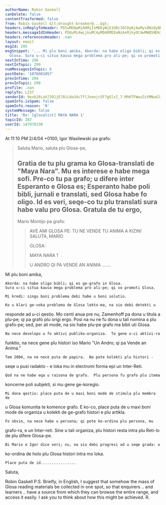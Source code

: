 ```yaml
---
authorName: Robin Gaskell
canDelete: false
contentTrasformed: false
from: Robin Gaskell &lt;drought-breaker@...&gt;
headers.inReplyToHeader: PDIwMDQwMjA0MjIxMDEyWjE1ODc3OC0yNjAwMys0NzQyNUBrcHMxLnRlc3Qub25ldC5wbD4=
headers.messageIdInHeader: PDUuMi4wLjkuMC4yMDA0MDIwNzAxMjkyOC4wMWQ5NDk3MEBwYWNpZmljLm5ldC5hdT4=
headers.referencesHeader: .nan
layout: email
msgId: 295
msgSnippet: '... Mi plu boni amika, Akorda: na habe oligo bibli; qi es ge-grafo in
  Glosa. Sura u-ci situa kausa mega problema pro ali-pe; qi vo promoti Glosa. Mi kredi:'
nextInTime: 296
nextInTopic: 299
numMessagesInTopic: 6
postDate: '1076081057'
prevInTime: 294
prevInTopic: 290
profile: .nan
replyTo: LIST
senderId: 9exb20iah72O1jElRiL0a34cTflJneejc5F7gGlxI_7-MhKTFWwzZxYMNudJjuhulF-Lq2JEnVeLVuwfOub2H32itAF28Mn2p5psl7hhDGz9zbPZUQ
spamInfo.isSpam: false
spamInfo.reason: '0'
systemMessage: false
title: 'Re: [glosalist] MAYA NARA 1'
topicId: 287
userId: 147970330
---
```


At 11:10 PM 2/4/04 +0100, Igor Wasilewski pa grafo:
>Saluta Mario, saluta plu Glosa-pe,
>
>Gratia de tu plu grama ko Glosa-translati de "Maya Nara". Mu es interese e 
>habe mega sofi. Pre-co tu pa grafo; u difere inter Esperanto e Glosa es; 
>Esperanto habe poli bibli, jurnali e translati, sed Glosa habe fo oligo. 
>Id es veri, seqe-co tu plu translati sura habe valu pro Glosa. Gratula de 
>tu ergo,
>-------------------------------
>Mario Montijo pa grafo:
>
> >AVE AMI GLOSA PE:
> >TU NE VENDE TU ANIMA A KIZIN!
> >SALUTA,
> >MARIO
> >
> >GLOSA:
> >
> >MAYA NARA 1
> >
> >U ANDRO QI PA VENDE AN ANIMA
> >     .......

Mi plu boni amika,

    Akorda: na habe oligo bibli; qi es ge-grafo in Glosa.
    Sura u-ci situa kausa mega problema pro ali-pe; qi vo promoti Glosa.

    Mi kredi: singu boni problema debi habe u boni solutio.

    Ko u klari ge-voka problema de Glosa lekto-ma, na sio debi detekti u 
responde ad u-ci
qestio.
    Mo centi anua pre nu, Zamenhoff pa dona u titula a plu-pe; qi pa grafo 
plu origi ergo.
    Posi na nu ne fu dona u tali nomina a plu grafo-pe; sed, per ali mode, 
na sio habe plu-pe grafo ma bibli uti Glosa.

    Na nece developo u fo aktivi publiko-organiza.  Te gene u-ci aktivi-ra 
funktio, na nece gene plu histori iso Mario "Un Andro; qi pa Vende an Anima."

    Tem 2004, na ne nece puta de papira.  Na pote kolekti plu histori - 
seqe u pusi radakto - e loka mu in electromi forma epi un Inter-Reti.

    Qod na ne habe eqa u raisona de grafo.  Plu persona fu grafo plu itema 
koncerne poli subjekti, si mu gene ge-koregio.

    Mi dona qestio: place puta de u maxi boni mode de stimula plu membra de 
u Glosa komunita te komence grafo.  E ko-co, place puta de u maxi boni mode 
de organiza u kolekti de ge-grafo histori e plu artikla.

    Fo obvio, na nece habe u persona; qi pote ko-ordina plu persona, mu 
grafo-ra, e un Inter-reti.  Sine u tali organiza, plu histori resta intra 
plu Reti-lo de plu difere Glosa-pe.

    Bi Mario e Igor dice veri; nu, na sio debi progresi ad u seqe grada: u 
ko-ordina de holo plu Glosa histori intra mo loka.

    Place puta de id................

Saluta,

Robin Gaskell
    P.S. Briefly, in English, I suggest that somehow the mass of Glosa 
reading materials be collected in one spot, so that enquirers .. and 
learners .. have a source from which they can browse the entire range, and 
access it easily.   I ask you to think about how this might be achieved.     R.



